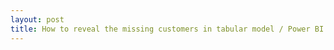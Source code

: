 ```yaml
---
layout: post
title: How to reveal the missing customers in tabular model / Power BI with DAX set operation
---
```

